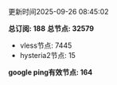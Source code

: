 更新时间2025-09-26 08:45:02

**总订阅: 188**
**总节点: 32579**
- vless节点: 7445
- hysteria2节点: 15

**google ping有效节点: 164**
